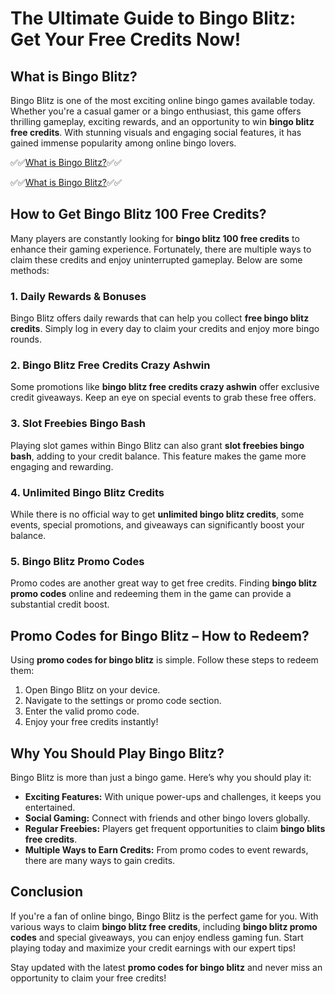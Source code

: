 # The Ultimate Guide to Bingo Blitz: Get Your Free Credits Now!

## What is Bingo Blitz?
Bingo Blitz is one of the most exciting online bingo games available today. Whether you're a casual gamer or a bingo enthusiast, this game offers thrilling gameplay, exciting rewards, and an opportunity to win **bingo blitz free credits**. With stunning visuals and engaging social features, it has gained immense popularity among online bingo lovers.


✅✅[What is Bingo Blitz?](https://free.aazones.com/Bin_Bli.html)✅✅

✅✅[What is Bingo Blitz?](https://free.aazones.com/Bin_Bli.html)✅✅


## How to Get Bingo Blitz 100 Free Credits?
Many players are constantly looking for **bingo blitz 100 free credits** to enhance their gaming experience. Fortunately, there are multiple ways to claim these credits and enjoy uninterrupted gameplay. Below are some methods:

### 1. Daily Rewards & Bonuses
Bingo Blitz offers daily rewards that can help you collect **free bingo blitz credits**. Simply log in every day to claim your credits and enjoy more bingo rounds.

### 2. Bingo Blitz Free Credits Crazy Ashwin
Some promotions like **bingo blitz free credits crazy ashwin** offer exclusive credit giveaways. Keep an eye on special events to grab these free offers.

### 3. Slot Freebies Bingo Bash
Playing slot games within Bingo Blitz can also grant **slot freebies bingo bash**, adding to your credit balance. This feature makes the game more engaging and rewarding.

### 4. Unlimited Bingo Blitz Credits
While there is no official way to get **unlimited bingo blitz credits**, some events, special promotions, and giveaways can significantly boost your balance.

### 5. Bingo Blitz Promo Codes
Promo codes are another great way to get free credits. Finding **bingo blitz promo codes** online and redeeming them in the game can provide a substantial credit boost.

## Promo Codes for Bingo Blitz – How to Redeem?
Using **promo codes for bingo blitz** is simple. Follow these steps to redeem them:
1. Open Bingo Blitz on your device.
2. Navigate to the settings or promo code section.
3. Enter the valid promo code.
4. Enjoy your free credits instantly!

## Why You Should Play Bingo Blitz?
Bingo Blitz is more than just a bingo game. Here’s why you should play it:
- **Exciting Features:** With unique power-ups and challenges, it keeps you entertained.
- **Social Gaming:** Connect with friends and other bingo lovers globally.
- **Regular Freebies:** Players get frequent opportunities to claim **bingo blits free credits**.
- **Multiple Ways to Earn Credits:** From promo codes to event rewards, there are many ways to gain credits.

## Conclusion
If you're a fan of online bingo, Bingo Blitz is the perfect game for you. With various ways to claim **bingo blitz free credits**, including **bingo blitz promo codes** and special giveaways, you can enjoy endless gaming fun. Start playing today and maximize your credit earnings with our expert tips!

Stay updated with the latest **promo codes for bingo blitz** and never miss an opportunity to claim your free credits!

